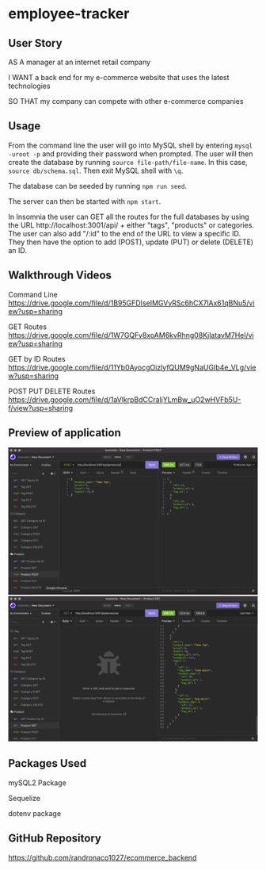 # employee-tracker

## User Story
AS A manager at an internet retail company

I WANT a back end for my e-commerce website that uses the latest technologies

SO THAT my company can compete with other e-commerce companies

## Usage
From the command line the user will go into MySQL shell by entering `mysql -uroot -p` and providing their password when prompted. The user will then create the database by running `source file-path/file-name`. In this case, `source db/schema.sql`. Then exit MySQL shell with `\q`.

The database can be seeded by running `npm run seed`.

The server can then be started with `npm start`.

In Insomnia the user can GET all the routes for the full databases by using the URL http://localhost:3001/api/ + either "tags", "products" or categories. The user can also add "/:id" to the end of the URL to view a specific ID. They then have the option to add (POST), update (PUT) or delete (DELETE) an ID.

## Walkthrough Videos
Command Line
https://drive.google.com/file/d/1B95GFDIseIMGVyRSc6hCX7lAx61qBNu5/view?usp=sharing

GET Routes
https://drive.google.com/file/d/1W7GQFv8xoAM6kvRhng08KjlatavM7Hel/view?usp=sharing

GET by ID Routes
https://drive.google.com/file/d/11Yb0AyocgOizlyfQUM9gNaUGIb4e_VLg/view?usp=sharing

POST PUT DELETE Routes
https://drive.google.com/file/d/1aVlkrpBdCCraljYLmBw_uO2wHVFb5U-f/view?usp=sharing 

## Preview of application
![POST preview](./assets/images/POST-Preview.png)
![GET preview](./assets/images/GET-Preview.png)

## Packages Used
mySQL2 Package

Sequelize

dotenv package

## GitHub Repository
https://github.com/randronaco1027/ecommerce_backend
